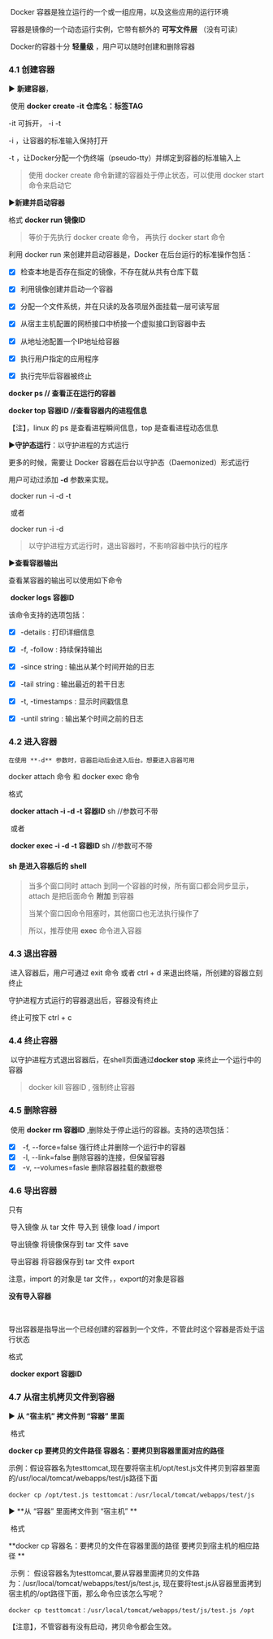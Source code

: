 ​	Docker 容器是独立运行的一个或一组应用，以及这些应用的运行环境	

​	容器是镜像的一个动态运行实例，它带有额外的 **可写文件层** （没有可读）

​	Docker的容器十分 **轻量级** ，用户可以随时创建和删除容器

### 4.1 创建容器

▶ **新建容器**，

​	使用 **docker create -it 仓库名：标签TAG**

-it 可拆开， -i -t

-i ，让容器的标准输入保持打开

-t ，让Docker分配一个伪终端（pseudo-tty）并绑定到容器的标准输入上

> 使用 docker create 命令新建的容器处于停止状态，可以使用 docker start 命令来启动它

▶**新建并启动容器**

格式
	 **docker run 镜像ID**

> 等价于先执行 docker create 命令， 再执行 docker start 命令

利用 docker run 来创建并启动容器是，Docker 在后台运行的标准操作包括：

- [x] 检查本地是否存在指定的镜像，不存在就从共有仓库下载
- [x] 利用镜像创建并启动一个容器
- [x] 分配一个文件系统，并在只读的及各项层外面挂载一层可读写层
- [x] 从宿主主机配置的网桥接口中桥接一个虚拟接口到容器中去
- [x] 从地址池配置一个IP地址给容器
- [x] 执行用户指定的应用程序
- [x] 执行完毕后容器被终止



**docker ps                                    // 查看正在运行的容器**

**docker top 容器ID                    //查看容器内的进程信息**

【注】，linux 的 ps 是查看进程瞬间信息，top 是查看进程动态信息



 ▶**守护态运行**：以守护进程的方式运行

更多的时候，需要让 Docker 容器在后台以守护态（Daemonized）形式运行

用户可动过添加 **-d** 参数来实现。

​	docker run -i -d -t

​	或者

​	docker run -i -d

> 以守护进程方式运行时，退出容器时，不影响容器中执行的程序



▶**查看容器输出**

查看某容器的输出可以使用如下命令

​	 **docker logs 容器ID**

该命令支持的选项包括：

- [x] -details             : 打印详细信息
- [x] -f, -follow         : 持续保持输出
- [x] -since string    : 输出从某个时间开始的日志
- [x] -tail string        : 输出最近的若干日志
- [x] -t,  -timestamps  : 显示时间戳信息
- [x] -until string      :  输出某个时间之前的日志



### 4.2 进入容器

 	在使用 **-d** 参数时，容器启动后会进入后台。想要进入容器可用

docker attach 命令 和 docker exec 命令

格式

​	 **docker attach -i -d -t 容器ID** sh                //参数可不带

​	或者

​	 **docker exec -i -d -t 容器ID** sh                //参数可不带

#### sh 是进入容器后的 shell

> 当多个窗口同时 attach 到同一个容器的时候，所有窗口都会同步显示，attach 是把后面命令 **附加** 到容器
>
> 当某个窗口因命令阻塞时，其他窗口也无法执行操作了
>
> 所以，推荐使用 **exec** 命令进入容器

### 4.3 退出容器

​	进入容器后，用户可通过 exit 命令 或者 ctrl + d 来退出终端，所创建的容器立刻终止

守护进程方式运行的容器退出后，容器没有终止

​	终止可按下 ctrl + c ​



### 4.4 终止容器

​	以守护进程方式退出容器后，在shell页面通过**docker stop** 来终止一个运行中的容器	

> docker kill 容器ID , 强制终止容器

### 4.5 删除容器

​	 使用 **docker rm 容器ID** ,删除处于停止运行的容器。支持的选项包括：           

- [x] ​      -f,       --force=false             强行终止并删除一个运行中的容器
- [x] ​      -l,       --link=false                删除容器的连接，但保留容器
- [x] ​      -v,      --volumes=fasle        删除容器挂载的数据卷

### 4.6 导出容器

只有  

​	导入镜像           从 tar 文件 导入到 镜像       load / import

​	导出镜像           将镜像保存到  tar 文件       save

​        导出容器           将容器保存到  tar 文件     export

注意，import 的对象是 tar 文件，，export的对象是容器

**没有导入容器** 

​       

导出容器是指导出一个已经创建的容器到一个文件，不管此时这个容器是否处于运行状态

格式

​	 **docker export 容器ID** 



### 4.7 从宿主机拷贝文件到容器

▶ **从 “宿主机” 拷文件到 “容器” 里面**

​      格式

**docker cp 要拷贝的文件路径 容器名：要拷贝到容器里面对应的路径**

​       示例：假设容器名为testtomcat,现在要将宿主机/opt/test.js文件拷贝到容器里面的/usr/local/tomcat/webapps/test/js路径下面

```
docker cp /opt/test.js testtomcat：/usr/local/tomcat/webapps/test/js
```



▶ **从 “容器” 里面拷文件到 “宿主机” **

​    格式

 **docker cp 容器名：要拷贝的文件在容器里面的路径       要拷贝到宿主机的相应路径 **

​     示例： 假设容器名为testtomcat,要从容器里面拷贝的文件路为：/usr/local/tomcat/webapps/test/js/test.js,  现在要将test.js从容器里面拷到宿主机的/opt路径下面，那么命令应该怎么写呢？

```
docker cp testtomcat：/usr/local/tomcat/webapps/test/js/test.js /opt
```

【注意】，不管容器有没有启动，拷贝命令都会生效。 
